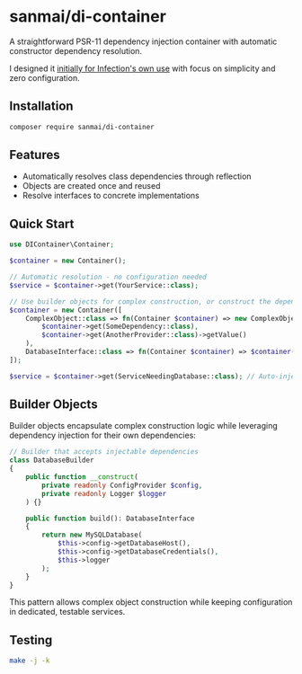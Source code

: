 # sanmai/di-container

A straightforward PSR-11 dependency injection container with automatic constructor dependency resolution.

I designed it [initially for Infection's own use](https://github.com/infection/infection/pull/2118) with focus on simplicity and zero configuration.

## Installation

```bash
composer require sanmai/di-container
```

## Features

- Automatically resolves class dependencies through reflection
- Objects are created once and reused
- Resolve interfaces to concrete implementations

## Quick Start

```php
use DIContainer\Container;

$container = new Container();

// Automatic resolution - no configuration needed
$service = $container->get(YourService::class);

// Use builder objects for complex construction, or construct the dependencies directly - your choice
$container = new Container([
    ComplexObject::class => fn(Container $container) => new ComplexObject(
        $container->get(SomeDependency::class), 
        $container->get(AnotherProvider::class)->getValue()
    ),
    DatabaseInterface::class => fn(Container $container) => $container->get(DatabaseBuilder::class)->build(),
]);

$service = $container->get(ServiceNeedingDatabase::class); // Auto-injects database
```

## Builder Objects

Builder objects encapsulate complex construction logic while leveraging dependency injection for their own dependencies:

```php
// Builder that accepts injectable dependencies
class DatabaseBuilder
{
    public function __construct(
        private readonly ConfigProvider $config,
        private readonly Logger $logger
    ) {}

    public function build(): DatabaseInterface
    {
        return new MySQLDatabase(
            $this->config->getDatabaseHost(),
            $this->config->getDatabaseCredentials(),
            $this->logger
        );
    }
}
```

This pattern allows complex object construction while keeping configuration in dedicated, testable services.

## Testing

```bash
make -j -k
```

